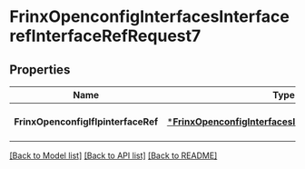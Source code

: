 # FrinxOpenconfigInterfacesInterfacerefInterfaceRefRequest7

## Properties
Name | Type | Description | Notes
------------ | ------------- | ------------- | -------------
**FrinxOpenconfigIfIpinterfaceRef** | [***FrinxOpenconfigInterfacesInterfacerefInterfaceRef**](frinx.openconfig.interfaces.interfaceref.InterfaceRef.md) |  | [optional] [default to null]

[[Back to Model list]](../README.md#documentation-for-models) [[Back to API list]](../README.md#documentation-for-api-endpoints) [[Back to README]](../README.md)


